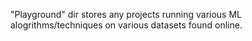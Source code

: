 "Playground" dir stores any projects running various ML alogrithms/techniques on various datasets found online.
